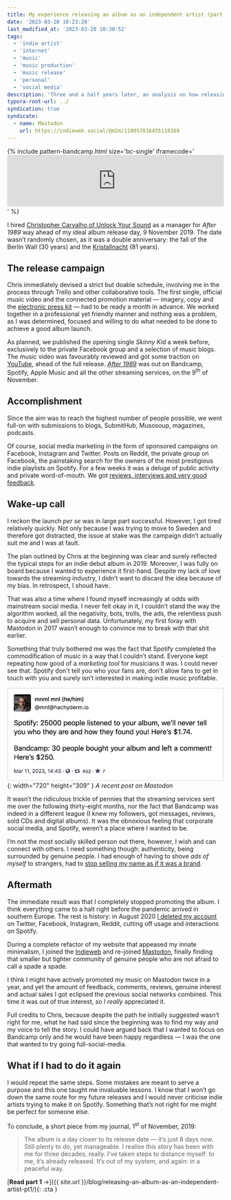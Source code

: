 ```yaml
---
title: My experience releasing an album as an independent artist (part 2)
date: '2023-03-20 10:23:20'
last_modified_at: '2023-03-20 10:30:52'
tags:
  - 'indie artist'
  - 'internet'
  - 'music'
  - 'music production'
  - 'music release'
  - 'personal'
  - 'social media'
description: 'Three and a half years later, an analysis on how releasing my debut concept album had informed my journey as a person more than as an indie artist.'
typora-root-url: ../
syndication: true
syndicate:
  - name: Mastodon
    url: https://indieweb.social/@m2m/110057816455118169
---
```

{% include pattern-bandcamp.html size='bc-single' iframecode='<iframe style="border: 0; width: 100%; height: 120px;" src="https://bandcamp.com/EmbeddedPlayer/album=4002304498/size=large/bgcol=333333/linkcol=4ec5ec/tracklist=false/artwork=small/track=449979971/transparent=true/" seamless><a href="https://minutestomidnight.bandcamp.com/album/after-1989-a-trip-to-freedom">After 1989: A Trip To Freedom by Minutes to Midnight</a></iframe>' %}

I hired [Christopher Carvalho of Unlock Your Sound](https://unlockyoursound.com/christopher-carvalho/) as a manager for *After 1989* way ahead of my ideal album release day, 9 November 2019. The date wasn’t randomly chosen, as it was a double anniversary: the fall of the Berlin Wall (30 years) and the [Kristallnacht](https://en.wikipedia.org/wiki/Kristallnacht) (81 years).

## The release campaign

Chris immediately devised a strict but doable schedule, involving me in the process through Trello and other collaborative tools. The first single, official music video and the connected promotion material — imagery, copy and the [electronic press kit](/epk/) — had to be ready a month in advance. We worked together in a professional yet friendly manner and nothing was a problem, as I was determined, focused and willing to do what needed to be done to achieve a good album launch.

As planned, we published the opening single *Skinny Kid* a week before, exclusively to the private Facebook group and a selection of music blogs. The music video was favourably reviewed and got some traction on [YouTube](https://www.youtube.com/watch?v=xs00zSccUjc), ahead of the full release. [*After 1989*](/blog/after-1989/) was out on Bandcamp, Spotify, Apple Music and all the other streaming services, on the 9<sup>th</sup> of November.

## Accomplishment

Since the aim was to reach the highest number of people possible, we went full-on with submissions to blogs, SubmitHub, Musosoup, magazines, podcasts.

Of course, social media marketing in the form of sponsored campaigns on Facebook, Instagram and Twitter. Posts on Reddit, the private group on Facebook, the painstaking search for the owners of the most prestigious indie playlists on Spotify. For a few weeks it was a deluge of public activity and private word-of-mouth. We got [reviews, interviews and very good feedback](/blog/after-1989-reviews/).

## Wake-up call

I reckon the launch *per se* was in large part successful. However, I got tired relatively quickly. Not only because I was trying to move to Sweden and therefore got distracted, the issue at stake was the campaign didn’t actually suit me and I was at fault.

The plan outlined by Chris at the beginning was clear and surely reflected the typical steps for an indie debut album in 2019. Moreover, I was fully on board because I wanted to experience it first-hand. Despite my lack of love towards the streaming industry, I didn’t want to discard the idea because of my bias. In retrospect, I shoud have.

That was also a time where I found myself increasingly at odds with mainstream social media. I never felt okay in it, I couldn’t stand the way the algorithm worked, all the negativity, bots, trolls, the ads, the relentless push to acquire and sell personal data. Unfortunately, my first foray with Mastodon in 2017 wasn’t enough to convince me to break with that shit earlier.

Something that truly bothered me was the fact that Spotify completed the commodification of music in a way that I couldn’t stand. Everyone kept repeating how good of a *marketing tool* for musicians it was. I could never see that. Spotify don't tell you who your fans are, don't allow fans to get in touch with you and surely isn’t interested in making indie music profitable.

![Post on Mastodon where the author says ‘Spotify: 25000 people listened to your album, we’ll never tell you who they are and how they found you! Here’s $1.74.’ Bandcamp: 30 people bought your album and left a comment! Here’s $250’](/assets/images/releasing-album-spotify-bandcamp.png){: width="720" height="309" }
*A recent post on Mastodon*

It wasn’t the ridiculous trickle of pennies that the streaming services sent me over the following thirty-eight months, nor the fact that Bandcamp was indeed in a different league (I knew my followers, got messages, reviews, sold CDs and digital albums). It was the obnoxious feeling that corporate social media, and Spotify, weren’t a place where I wanted to be.

I’m not the most socially skilled person out there, however, I wish and can connect with others. I need something though: authenticity, being surrounded by genuine people. I had enough of having to shove *ads of myself* to strangers, had to [stop selling my name as if it was a brand](/blog/de-brand/).

## Aftermath

The immediate result was that I completely stopped promoting the album. I think everything came to a halt right before the pandemic arrived in southern Europe. The rest is history: in August 2020 [I deleted my account](/blog/life-after-social-networks/) on Twitter, Facebook, Instagram, Reddit, cutting off usage and interactions on Spotify. 

During a complete refactor of my website that appeased my innate minimalism, I joined the [Indieweb](https://indieweb.org/) and re-joined [Mastodon](https://sonomu.club/@m2m), finally finding that smaller but tighter community of genuine people who are not afraid to call a spade a spade.

I think I might have actively promoted my music on Mastodon twice in a year, and yet the amount of feedback, comments, reviews, genuine interest and actual sales I got eclipsed the previous social networks combined.  This time it was out of true interest, so I *really* appreciated it.

Full credits to Chris, because despite the path he initially suggested wasn’t right for me, what he had said since the beginning was to find my way and my voice to tell the story. I could have argued back that I wanted to focus on Bandcamp only and he would have been happy regardless — I was the one that wanted to try going full-social-media.

## What if I had to do it again

I would repeat the same steps. Some mistakes are meant to serve a purpose and this one taught me invaluable lessons. I know that I won’t go down the same route for my future releases and I would never criticise indie artists trying to make it on Spotify. Something that’s not right for me might be perfect for someone else.

To conclude, a short piece from my journal, 1<sup>st</sup> of November, 2019:

> The album is a day closer to its release date — it’s just 8 days now. Still plenty to do, yet manageable. I realise this story has been with me for three decades, really. I’ve taken steps to distance myself: to me, it’s already released. It’s out of my system, and again: in a peaceful way.

[**Read part 1**&nbsp;&rarr;]({{ site.url }}/blog/releasing-an-album-as-an-independent-artist-pt1/){: .cta }